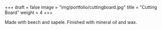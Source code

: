 +++
draft = false
image = "img/portfolio/cuttingboard.jpg"
title = "Cutting Board"
weight = 4
+++

<!--more-->

Made with beech and sapele. Finished with mineral oil and wax.